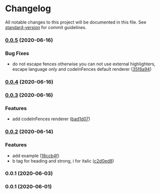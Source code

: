 # Changelog

All notable changes to this project will be documented in this file. See [standard-version](https://github.com/conventional-changelog/standard-version) for commit guidelines.

### [0.0.5](https://github.com/petersolopov/mdhl/compare/v0.0.4...v0.0.5) (2020-06-16)


### Bug Fixes

* do not escape fences otherwise you can not use external highlighters, escape language only and codeInFences default renderer ([35f8a94](https://github.com/petersolopov/mdhl/commit/35f8a945f532819b2a5584f12d42d375818f4f3b))

### [0.0.4](https://github.com/petersolopov/mdhl/compare/v0.0.3...v0.0.4) (2020-06-16)

### [0.0.3](https://github.com/petersolopov/mdhl/compare/v0.0.2...v0.0.3) (2020-06-16)


### Features

* add codeInFences renderer ([bad1d07](https://github.com/petersolopov/mdhl/commit/bad1d07a1e420d2c5bef3031334d3cfa9e23df0b))

### [0.0.2](https://github.com/petersolopov/mdhl/compare/v0.0.1...v0.0.2) (2020-06-14)


### Features

* add example ([18ccb4f](https://github.com/petersolopov/mdhl/commit/18ccb4f8f7c01540cdc348573257a500417d2cba))
* b tag for heading and strong, i for italic ([c2d0ed8](https://github.com/petersolopov/mdhl/commit/c2d0ed8b157c9f842f70e0c7c5e65e4711d3ef80))

### 0.0.1 (2020-06-03)

### 0.0.1 (2020-06-01)
